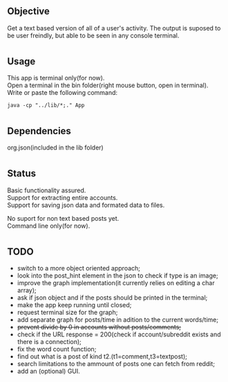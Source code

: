 ## Objective

Get a text based version of all of a user's activity. The output is suposed to be user freindly, but able to be seen in any console terminal.

#
## Usage

This app is terminal only(for now).    
Open a terminal in the bin folder(right mouse button, open in terminal).    
Write or paste the following command: 
``` 
java -cp "../lib/*;." App
```
#
## Dependencies

org.json(included in the lib folder)
#
## Status

Basic functionality assured.  
Support for extracting entire accounts.  
Support for saving json data and formated data to files.  
  

No suport for non text based posts yet.    
Command line only(for now).    
#
## TODO

- switch to a more object oriented approach;
- look into the post_hint element in the json to check if type is an image;
- improve the graph implementation(it currently relies on editing a char array);
- ask if json object and if the posts should be printed in the terminal;
- make the app keep running until closed;
- request terminal size for the graph;
- add separate graph for posts/time in adition to the current words/time;
- ~~prevent divide by 0 in accounts without posts/comments;~~
- check if the URL response = 200(check if account/subreddit exists and there is a connection);
- fix the word count function;   
- find out what is a post of kind t2.(t1=comment,t3=textpost);    
- search limitations to the ammount of posts one can fetch from reddit;    
- add an (optional) GUI.    